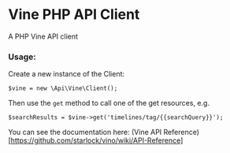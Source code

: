 Vine PHP API Client
====

A PHP Vine API client

### Usage:

Create a new instance of the Client:

    $vine = new \Api\Vine\Client();

Then use the `get` method to call one of the get resources, e.g.

    $searchResults = $vine->get('timelines/tag/{{searchQuery}}');

You can see the documentation here: (Vine API Reference)[https://github.com/starlock/vino/wiki/API-Reference]
